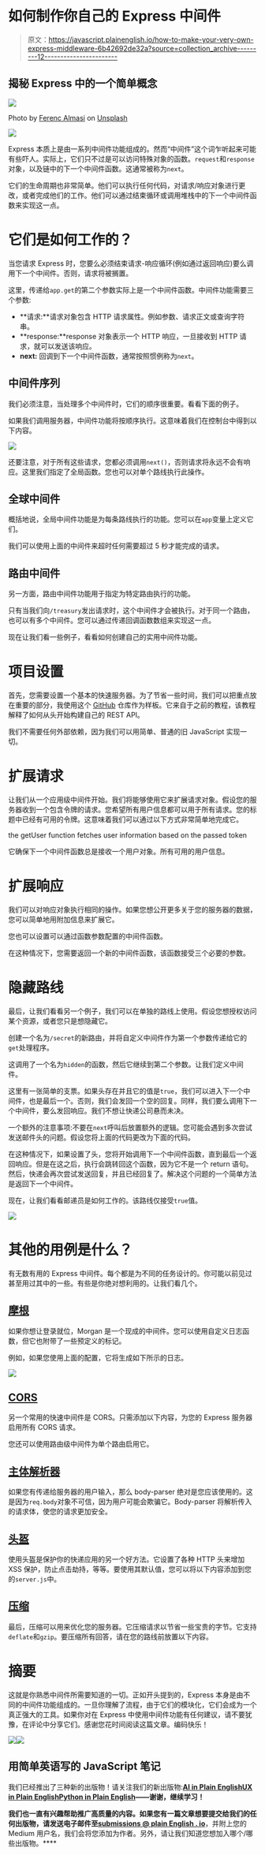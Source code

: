 # 如何制作你自己的 Express 中间件

> 原文：<https://javascript.plainenglish.io/how-to-make-your-very-own-express-middleware-6b42692de32a?source=collection_archive---------12----------------------->

## 揭秘 Express 中的一个简单概念

![](img/831d19bb8419e81f65cc32e822221a16.png)

Photo by [Ferenc Almasi](https://unsplash.com/@flowforfrank?utm_source=medium&utm_medium=referral) on [Unsplash](https://unsplash.com?utm_source=medium&utm_medium=referral)

[![](img/c19cb3069af1beba3c93258d9fcfe139.png)](https://www.webtips.dev/how-to-make-your-very-own-express-middleware)

Express 本质上是由一系列中间件功能组成的。然而“中间件”这个词乍听起来可能有些吓人。实际上，它们只不过是可以访问特殊对象的函数。`request`和`response`对象，以及链中的下一个中间件函数。这通常被称为`next`。

它们的生命周期也非常简单。他们可以执行任何代码，对请求/响应对象进行更改，或者完成他们的工作。他们可以通过结束循环或调用堆栈中的下一个中间件函数来实现这一点。

# 它们是如何工作的？

当您请求 Express 时，您要么必须结束请求-响应循环(例如通过返回响应)要么调用下一个中间件。否则，请求将被搁置。

这里，传递给`app.get`的第二个参数实际上是一个中间件函数。中间件功能需要三个参数:

*   **请求:**请求对象包含 HTTP 请求属性。例如参数、请求正文或查询字符串。
*   **response:**response 对象表示一个 HTTP 响应，一旦接收到 HTTP 请求，就可以发送该响应。
*   **next:** 回调到下一个中间件函数，通常按照惯例称为`next`。

## 中间件序列

我们必须注意，当处理多个中间件时，它们的顺序很重要。看看下面的例子。

如果我们调用服务器，中间件功能将按顺序执行。这意味着我们在控制台中得到以下内容。

![](img/8b2a9107edc437fbdd1608a2f3e87682.png)

还要注意，对于所有这些请求，您都必须调用`next()`，否则请求将永远不会有响应。这里我们指定了全局函数。您也可以对单个路线执行此操作。

## 全球中间件

概括地说，全局中间件功能是为每条路线执行的功能。您可以在`app`变量上定义它们。

我们可以使用上面的中间件来超时任何需要超过 5 秒才能完成的请求。

## 路由中间件

另一方面，路由中间件功能用于指定为特定路由执行的功能。

只有当我们向`/treasury`发出请求时，这个中间件才会被执行。对于同一个路由，也可以有多个中间件。您可以通过传递回调函数数组来实现这一点。

现在让我们看一些例子，看看如何创建自己的实用中间件功能。

# 项目设置

首先，您需要设置一个基本的快速服务器。为了节省一些时间，我们可以把重点放在重要的部分，我使用这个 [GitHub](https://github.com/flowforfrank/express-api) 仓库作为样板。它来自于之前的教程，该教程解释了如何从头开始构建自己的 REST API。

我们不需要任何外部依赖，因为我们可以用简单、普通的旧 JavaScript 实现一切。

# 扩展请求

让我们从一个应用级中间件开始。我们将能够使用它来扩展请求对象。假设您的服务器收到一个包含令牌的请求。您希望所有用户信息都可以用于所有请求。您的标题中已经有可用的令牌。这意味着我们可以通过以下方式非常简单地完成它。

the getUser function fetches user information based on the passed token

它确保下一个中间件函数总是接收一个用户对象。所有可用的用户信息。

# 扩展响应

我们可以对响应对象执行相同的操作。如果您想公开更多关于您的服务器的数据，您可以简单地用附加信息来扩展它。

您也可以设置可以通过函数参数配置的中间件函数。

在这种情况下，您需要返回一个新的中间件函数，该函数接受三个必要的参数。

# 隐藏路线

最后，让我们看看另一个例子，我们可以在单独的路线上使用。假设您想授权访问某个资源，或者您只是想隐藏它。

创建一个名为`/secret`的新路由，并将自定义中间件作为第一个参数传递给它的`get`处理程序。

这调用了一个名为`hidden`的函数，然后它继续到第二个参数。让我们定义中间件。

这里有一张简单的支票。如果头存在并且它的值是`true`，我们可以进入下一个中间件，也是最后一个。否则，我们会发回一个空的回复。同样，我们要么调用下一个中间件，要么发回响应。我们不想让快递公司悬而未决。

一个额外的注意事项:不要在`next`呼叫后放置额外的逻辑。您可能会遇到多次尝试发送邮件头的问题。假设您将上面的代码更改为下面的代码。

在这种情况下，如果设置了头，您将开始调用下一个中间件函数，直到最后一个返回响应。但是在这之后，执行会跳转回这个函数，因为它不是一个 return 语句。然后，快递会再次尝试发送回复，并且已经回复了。解决这个问题的一个简单方法是返回下一个中间件。

现在，让我们看看邮递员是如何工作的。该路线仅接受`true`值。

![](img/88f9e3d6e80a32b26bb78d3929ad37e2.png)

# 其他的用例是什么？

有无数有用的 Express 中间件。每个都是为不同的任务设计的。你可能以前见过甚至用过其中的一些。有些是你绝对想利用的。让我们看几个。

## [摩根](https://www.npmjs.com/package/morgan)

如果你想让登录就位，Morgan 是一个现成的中间件。您可以使用自定义日志函数，但它也附带了一些预定义的标记。

例如，如果您使用上面的配置，它将生成如下所示的日志。

![](img/650d2ea902406cad9b9e728e8dfa9e47.png)

## [CORS](https://www.npmjs.com/package/cors)

另一个常用的快速中间件是 CORS。只需添加以下内容，为您的 Express 服务器启用所有 CORS 请求。

您还可以使用路由级中间件为单个路由启用它。

## [主体解析器](https://www.npmjs.com/package/body-parser)

如果您有传递给服务器的用户输入，那么 body-parser 绝对是您应该使用的。这是因为`req.body`对象不可信，因为用户可能会欺骗它。Body-parser 将解析传入的请求体，使您的请求更加安全。

## [头盔](https://www.npmjs.com/package/helmet)

使用头盔是保护你的快递应用的另一个好方法。它设置了各种 HTTP 头来增加 XSS 保护，防止点击劫持，等等。要使用其默认值，您可以将以下内容添加到您的`server.js`中。

## [压缩](https://www.npmjs.com/package/compression)

最后，压缩可以用来优化您的服务器。它压缩请求以节省一些宝贵的字节。它支持`deflate`和`gzip`。要压缩所有回答，请在您的路线前放置以下内容。

# 摘要

这就是你熟悉中间件所需要知道的一切。正如开头提到的，Express 本身是由不同的中间件功能组成的。一旦你理解了流程，由于它们的模块化，它们会成为一个真正强大的工具。如果你对在 Express 中使用中间件功能有任何建议，请不要犹豫，在评论中分享它们。感谢您花时间阅读这篇文章。编码快乐！

[![](img/e66c4cd6d9849ac0bd245f3fc39b65c6.png)](https://medium.com/@ferencalmasi/membership)[![](img/fa14dcbf335b9bcb012ad701c55be9cd.png)](https://www.webtips.dev/how-to-secure-your-api-with-json-web-tokens)

## **用简单英语写的 JavaScript 笔记**

我们已经推出了三种新的出版物！请关注我们的新出版物:[**AI in Plain English**](https://medium.com/ai-in-plain-english)[**UX in Plain English**](https://medium.com/ux-in-plain-english)[**Python in Plain English**](https://medium.com/python-in-plain-english)**——谢谢，继续学习！**

**我们也一直有兴趣帮助推广高质量的内容。如果您有一篇文章想要提交给我们的任何出版物，请发送电子邮件至[**submissions @ plain English . io**](mailto:submissions@plainenglish.io)**，并附上您的 Medium 用户名，我们会将您添加为作者。另外，请让我们知道您想加入哪个/哪些出版物。****